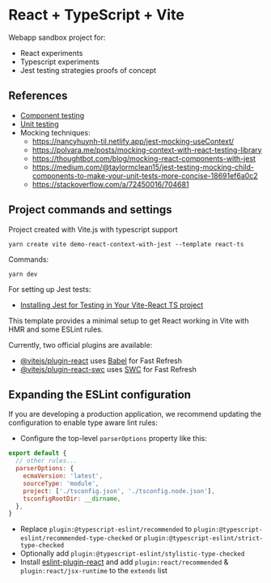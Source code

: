 # React + TypeScript + Vite

Webapp sandbox project for:

- React experiments
- Typescript experiments
- Jest testing strategies proofs of concept

## References

- [Component testing](https://www.alexhyett.com/unit-testing-vs-integration-testing/#component-tests)
- [Unit testing](https://www.alexhyett.com/unit-testing-vs-integration-testing/#unit-tests)
- Mocking techniques:
  - https://nancyhuynh-til.netlify.app/jest-mocking-useContext/
  - https://polvara.me/posts/mocking-context-with-react-testing-library
  - https://thoughtbot.com/blog/mocking-react-components-with-jest
  - https://medium.com/@taylormclean15/jest-testing-mocking-child-components-to-make-your-unit-tests-more-concise-18691ef6a0c2
  - https://stackoverflow.com/a/72450016/704681


## Project commands and settings

Project created with Vite.js with typescript support

  `yarn create vite demo-react-context-with-jest --template react-ts`

Commands:

  `yarn dev`

For setting up Jest tests:

- [Installing Jest for Testing in Your Vite-React TS project](https://dev.to/hannahadora/jest-testing-with-vite-and-react-typescript-4bap)


This template provides a minimal setup to get React working in Vite with HMR and some ESLint rules.

Currently, two official plugins are available:

- [@vitejs/plugin-react](https://github.com/vitejs/vite-plugin-react/blob/main/packages/plugin-react/README.md) uses [Babel](https://babeljs.io/) for Fast Refresh
- [@vitejs/plugin-react-swc](https://github.com/vitejs/vite-plugin-react-swc) uses [SWC](https://swc.rs/) for Fast Refresh

## Expanding the ESLint configuration

If you are developing a production application, we recommend updating the configuration to enable type aware lint rules:

- Configure the top-level `parserOptions` property like this:

```js
export default {
  // other rules...
  parserOptions: {
    ecmaVersion: 'latest',
    sourceType: 'module',
    project: ['./tsconfig.json', './tsconfig.node.json'],
    tsconfigRootDir: __dirname,
  },
}
```

- Replace `plugin:@typescript-eslint/recommended` to `plugin:@typescript-eslint/recommended-type-checked` or `plugin:@typescript-eslint/strict-type-checked`
- Optionally add `plugin:@typescript-eslint/stylistic-type-checked`
- Install [eslint-plugin-react](https://github.com/jsx-eslint/eslint-plugin-react) and add `plugin:react/recommended` & `plugin:react/jsx-runtime` to the `extends` list
